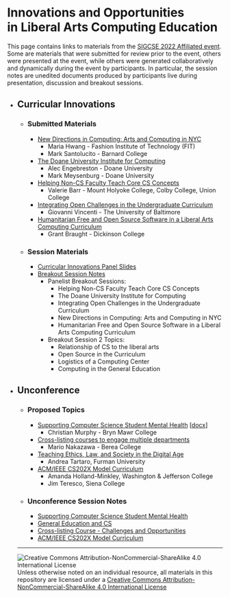 # Innovations and Opportunities<br>in Liberal Arts Computing Education

This page contains links to materials from the [SIGCSE 2022 Affiliated event](https://computing-in-the-liberal-arts.github.io/SIGCSE2022-Affiliated-Event/).  Some are materials that were submitted for review prior to the event, others were presented at the event, while others were generated collaboratively and dynamically during the event by participants.  In particular, the session notes are unedited documents produced by participants live during presentation, discussion and breakout sessions.

- ## Curricular Innovations

  - ### Submitted Materials
    - [New Directions in Computing: Arts and Computing in NYC](curricula/NewDirections/SIGCSE_2022_Hwang_Santolucito.md)
      - Maria Hwang - Fashion Institute of Technology (FIT)
      - Mark Santolucito - Barnard College
    - [The Doane University Institute for Computing](curricula/iolace/iolace-ci-meysenburg.md)
      - Alec Engebreston - Doane University
      - Mark Meysenburg - Doane University
    - [Helping Non-CS Faculty Teach Core CS Concepts](curricula/nonCS-fac-teaching/NonCS-Fac-Teach.md)
      - Valerie Barr - Mount Holyoke College, Colby College, Union College
    - [Integrating Open Challenges in the Undergraduate Curriculum](curricula/openchallenges/index.md)
      - Giovanni Vincenti - The University of Baltimore
    - [Humanitarian Free and Open Source Software in a Liberal Arts Computing Curriculum](curricula/OpenSource/index.html)
      - Grant Braught - Dickinson College

  - ### Session Materials
    - [Curricular Innovations Panel Slides](https://docs.google.com/presentation/d/1FMN8h-bvqqiqxpdWIvUhbN5Jr5xof-XnzKvN06fJnGI/edit?usp=sharing)
    - [Breakout Session Notes](https://docs.google.com/document/d/1RIOOcQAOGXzsPnPDgkjGzv8cVgnjBuewbJil7eY3w98/edit?usp=sharing)
      - Panelist Breakout Sessions:
        - Helping Non-CS Faculty Teach Core CS Concepts
        - The Doane University Institute for Computing
        - Integrating Open Challenges in the Undergraduate Curriculum
        - New Directions in Computing: Arts and Computing in NYC
        - Humanitarian Free and Open Source Software in a Liberal Arts Computing Curriculum
      - Breakout Session 2 Topics:
        - Relationship of CS to the liberal arts
        - Open Source in the Curriculum
        - Logistics of a Computing Center
        - Computing in the General Education

- ## Unconference

  - ### Proposed Topics
    - [Supporting Computer Science Student Mental Health](unconference/studentMentalHealth/Murphy-StudentMentalHealth.md) [[docx](unconference/studentMentalHealth/Murphy-StudentMentalHealth.docx)]
      - Christian Murphy - Bryn Mawr College
    - [Cross-listing courses to engage multiple departments](unconference/CrossListing/index.md)
      - Mario Nakazawa - Berea College
    - [Teaching Ethics, Law, and Society in the Digital Age](unconference/ethics/index.md)
      - Andrea Tartaro, Furman University
    - [ACM/IEEE CS202X Model Curriculum](unconference/cs202xCurriculum/index.md)
      - Amanda Holland-Minkley, Washington & Jefferson College
      - Jim Teresco, Siena College
      
  - ### Unconference Session Notes
    - [Supporting Computer Science Student Mental Health](https://docs.google.com/document/d/13dGOKm6QgW0OuGepiwfmP2tc4IR0iJaLMw5CRqx1I8w/edit?usp=sharing)
    - [General Education and CS](https://docs.google.com/document/d/12PbLYSSj6cj6UQNdq15D53Ky4EIwMFdHHrdSkic3-L4/edit?usp=sharing)
    - [Cross-listing Course - Challenges and Opportunities](https://docs.google.com/document/d/16Ua1YkIBZPcPNOkTHmdviDi6jnoKBnYd-hSYDOLwsm8/edit?usp=sharing)
    - [ACM/IEEE CS202X Model Curriculum](https://docs.google.com/document/d/1z8UV0kBNLuPz5DeXM1icrGrllmrTidAvL2MI0xniTP0/edit?usp=sharing)

  ___
  ![Creative Commons Attribution-NonCommercial-ShareAlike 4.0 International License](https://i.creativecommons.org/l/by-nc-sa/4.0/88x31.png "Creative Commons Attribution-NonCommercial-ShareAlike 4.0 International License") Unless otherwise noted on an individual resource, all materials in this repository are licensed under a [Creative Commons Attribution-NonCommercial-ShareAlike 4.0 International License](http://creativecommons.org/licenses/by-nc-sa/4.0/)

